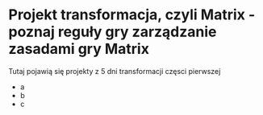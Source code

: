 # Projekt transformacja, czyli Matrix - poznaj reguły gry zarządzanie zasadami gry Matrix

Tutaj pojawią się projekty z 5 dni transformacji częsci pierwszej
- a
- b
- c 
